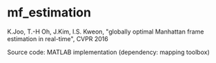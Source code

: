 # mf_estimation
K.Joo, T.-H Oh, J.Kim, I.S. Kweon, "globally optimal Manhattan frame estimation in real-time", CVPR 2016

Source code:
  MATLAB implementation
  (dependency: mapping toolbox)

